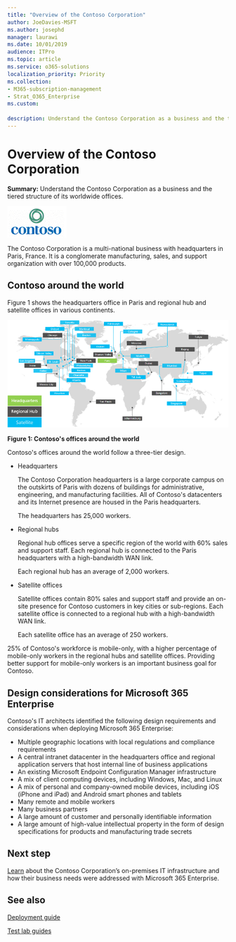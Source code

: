 ```yaml
---
title: "Overview of the Contoso Corporation"
author: JoeDavies-MSFT
ms.author: josephd
manager: laurawi
ms.date: 10/01/2019
audience: ITPro
ms.topic: article
ms.service: o365-solutions
localization_priority: Priority
ms.collection: 
- M365-subscription-management
- Strat_O365_Enterprise
ms.custom:

description: Understand the Contoso Corporation as a business and the tiered structure of its worldwide offices.
---
```


# Overview of the Contoso Corporation

**Summary:** Understand the Contoso Corporation as a business and the tiered structure of its worldwide offices.

![The Contoso Corporation](./media/contoso-overview/contoso-icon.png)

The Contoso Corporation is a multi-national business with headquarters in Paris, France. It is a conglomerate manufacturing, sales, and support organization with over 100,000 products.

## Contoso around the world

Figure 1 shows the headquarters office in Paris and regional hub and satellite offices in various continents.

![Contoso's offices around the world](./media/contoso-overview/contoso-overview-fig1.png)

**Figure 1: Contoso's offices around the world**
 
Contoso's offices around the world follow a three-tier design.

- Headquarters

  The Contoso Corporation headquarters is a large corporate campus on the outskirts of Paris with dozens of buildings for administrative, engineering, and manufacturing facilities. All of Contoso's datacenters and its Internet presence are housed in the Paris headquarters.

  The headquarters has 25,000 workers.

- Regional hubs

  Regional hub offices serve a specific region of the world with 60% sales and support staff. Each regional hub is connected to the Paris headquarters with a high-bandwidth WAN link.

  Each regional hub has an average of 2,000 workers.

- Satellite offices

  Satellite offices contain 80% sales and support staff and provide an on-site presence for Contoso customers in key cities or sub-regions. Each satellite office is connected to a regional hub with a high-bandwidth WAN link.

  Each satellite office has an average of 250 workers.

25% of Contoso's workforce is mobile-only, with a higher percentage of mobile-only workers in the regional hubs and satellite offices. Providing better support for mobile-only workers is an important business goal for Contoso.

## Design considerations for Microsoft 365 Enterprise

Contoso's IT architects identified the following design requirements and considerations when deploying Microsoft 365 Enterprise: 

- Multiple geographic locations with local regulations and compliance requirements
- A central intranet datacenter in the headquarters office and regional application servers that host internal line of business applications
- An existing Microsoft Endpoint Configuration Manager infrastructure
- A mix of client computing devices, including Windows, Mac, and Linux
- A mix of personal and company-owned mobile devices, including iOS (iPhone and iPad) and Android smart phones and tablets
- Many remote and mobile workers
- Many business partners
- A large amount of customer and personally identifiable information
- A large amount of high-value intellectual property in the form of design specifications for products and manufacturing trade secrets

## Next step

[Learn](contoso-infra-needs.md) about the Contoso Corporation’s on-premises IT infrastructure and how their business needs were addressed with Microsoft 365 Enterprise.

## See also

[Deployment guide](deploy-microsoft-365-enterprise.md)

[Test lab guides](m365-enterprise-test-lab-guides.md)



